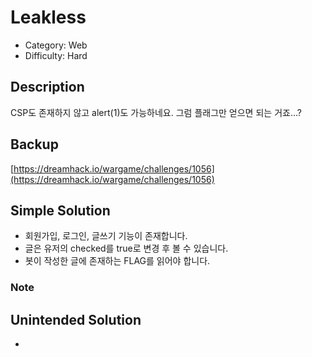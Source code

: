 # Leakless

* Category: Web
* Difficulty: Hard

## Description

CSP도 존재하지 않고 alert(1)도 가능하네요.
그럼 플래그만 얻으면 되는 거죠...?

## Backup

[https://dreamhack.io/wargame/challenges/1056](https://dreamhack.io/wargame/challenges/1056)

## Simple Solution

* 회원가입, 로그인, 글쓰기 기능이 존재합니다.
* 글은 유저의 checked를 true로 변경 후 볼 수 있습니다.
* 봇이 작성한 글에 존재하는 FLAG를 읽어야 합니다.

### Note



## Unintended Solution
* 
  
